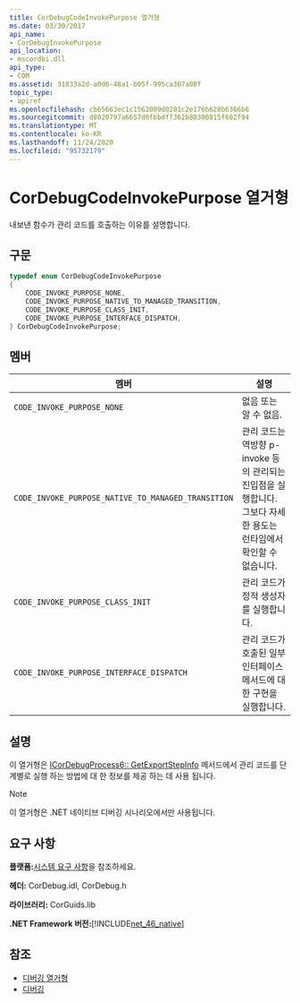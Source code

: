 ```yaml
---
title: CorDebugCodeInvokePurpose 열거형
ms.date: 03/30/2017
api_name:
- CorDebugInvokePurpose
api_location:
- mscordbi.dll
api_type:
- COM
ms.assetid: 31833a2d-a0d6-48a1-b05f-995ca307a08f
topic_type:
- apiref
ms.openlocfilehash: cb65663ec1c1562009d0281c2e176b628b6366b6
ms.sourcegitcommit: d8020797a6657d0fbbdff362b80300815f682f94
ms.translationtype: MT
ms.contentlocale: ko-KR
ms.lasthandoff: 11/24/2020
ms.locfileid: "95732179"
---
```

# <a name="cordebugcodeinvokepurpose-enumeration"></a>CorDebugCodeInvokePurpose 열거형

내보낸 함수가 관리 코드를 호출하는 이유를 설명합니다.  
  
## <a name="syntax"></a>구문  
  
```cpp  
typedef enum CorDebugCodeInvokePurpose  
{  
    CODE_INVOKE_PURPOSE_NONE,  
    CODE_INVOKE_PURPOSE_NATIVE_TO_MANAGED_TRANSITION,
    CODE_INVOKE_PURPOSE_CLASS_INIT,  
    CODE_INVOKE_PURPOSE_INTERFACE_DISPATCH,  
} CorDebugCodeInvokePurpose;  
```  
  
## <a name="members"></a>멤버  
  
|멤버|설명|  
|------------|-----------------|  
|`CODE_INVOKE_PURPOSE_NONE`|없음 또는 알 수 없음.|  
|`CODE_INVOKE_PURPOSE_NATIVE_TO_MANAGED_TRANSITION`|관리 코드는 역방향 p-invoke 등의 관리되는 진입점을 실행합니다. 그보다 자세한 용도는 런타임에서 확인할 수 없습니다.|  
|`CODE_INVOKE_PURPOSE_CLASS_INIT`|관리 코드가 정적 생성자를 실행합니다.|  
|`CODE_INVOKE_PURPOSE_INTERFACE_DISPATCH`|관리 코드가 호출된 일부 인터페이스 메서드에 대한 구현을 실행합니다.|  
  
## <a name="remarks"></a>설명  

 이 열거형은 [ICorDebugProcess6:: GetExportStepInfo](icordebugprocess6-getexportstepinfo-method.md) 메서드에서 관리 코드를 단계별로 실행 하는 방법에 대 한 정보를 제공 하는 데 사용 됩니다.  
  
> [!NOTE]
> 이 열거형은 .NET 네이티브 디버깅 시나리오에서만 사용됩니다.  
  
## <a name="requirements"></a>요구 사항  

 **플랫폼:**[시스템 요구 사항](../../get-started/system-requirements.md)을 참조하세요.  
  
 **헤더:** CorDebug.idl, CorDebug.h  
  
 **라이브러리:** CorGuids.lib  
  
 **.NET Framework 버전:**[!INCLUDE[net_46_native](../../../../includes/net-46-native-md.md)]  
  
## <a name="see-also"></a>참조

- [디버깅 열거형](debugging-enumerations.md)
- [디버깅](index.md)
